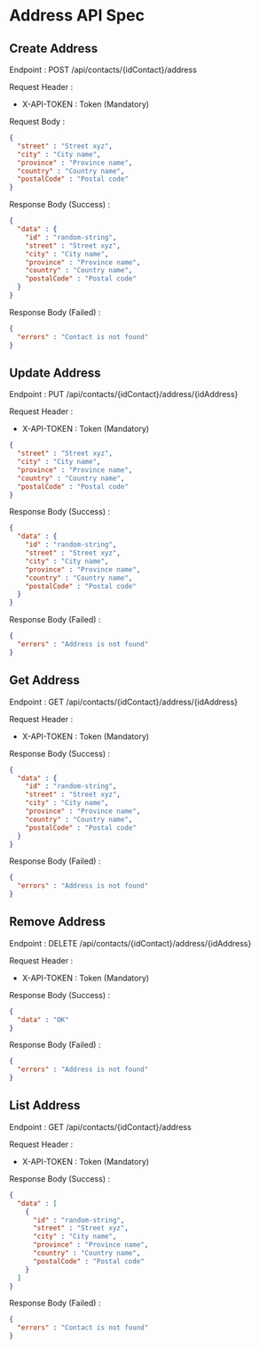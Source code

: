 # Address API Spec

## Create Address

Endpoint : POST /api/contacts/{idContact}/address

Request Header :

- X-API-TOKEN : Token (Mandatory)

Request Body :

```json
{
  "street" : "Street xyz",
  "city" : "City name",
  "province" : "Province name",
  "country" : "Country name",
  "postalCode" : "Postal code" 
}
```

Response Body (Success) :

```json
{
  "data" : {
    "id" : "random-string",
    "street" : "Street xyz",
    "city" : "City name",
    "province" : "Province name",
    "country" : "Country name",
    "postalCode" : "Postal code" 
  }
}
```


Response Body (Failed) :

```json
{
  "errors" : "Contact is not found"
}
```

## Update Address

Endpoint : PUT /api/contacts/{idContact}/address/{idAddress}

Request Header :

- X-API-TOKEN : Token (Mandatory)

```json
{
  "street" : "Street xyz",
  "city" : "City name",
  "province" : "Province name",
  "country" : "Country name",
  "postalCode" : "Postal code" 
}
```

Response Body (Success) :

```json
{
  "data" : {
    "id" : "random-string",
    "street" : "Street xyz",
    "city" : "City name",
    "province" : "Province name",
    "country" : "Country name",
    "postalCode" : "Postal code" 
  }
}
```


Response Body (Failed) :

```json
{
  "errors" : "Address is not found"
}
```

## Get Address

Endpoint : GET /api/contacts/{idContact}/address/{idAddress}

Request Header :

- X-API-TOKEN : Token (Mandatory)

Response Body (Success) :

```json
{
  "data" : {
    "id" : "random-string",
    "street" : "Street xyz",
    "city" : "City name",
    "province" : "Province name",
    "country" : "Country name",
    "postalCode" : "Postal code" 
  }
}
```


Response Body (Failed) :

```json
{
  "errors" : "Address is not found"
}
```

## Remove Address

Endpoint : DELETE /api/contacts/{idContact}/address/{idAddress}

Request Header :

- X-API-TOKEN : Token (Mandatory)

Response Body (Success) :

```json
{
  "data" : "OK"
}
```

Response Body (Failed) :

```json
{
  "errors" : "Address is not found"
}
```

## List Address

Endpoint : GET /api/contacts/{idContact}/address

Request Header :

- X-API-TOKEN : Token (Mandatory)

Response Body (Success) :

```json
{
  "data" : [
    {
      "id" : "random-string",
      "street" : "Street xyz",
      "city" : "City name",
      "province" : "Province name",
      "country" : "Country name",
      "postalCode" : "Postal code" 
    }
  ]
}
```

Response Body (Failed) :

```json
{
  "errors" : "Contact is not found"
}
```
